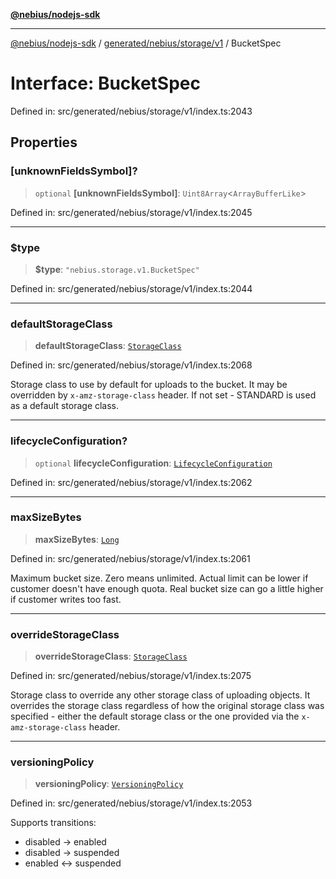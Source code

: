 [**@nebius/nodejs-sdk**](../../../../../README.md)

***

[@nebius/nodejs-sdk](../../../../../README.md) / [generated/nebius/storage/v1](../README.md) / BucketSpec

# Interface: BucketSpec

Defined in: src/generated/nebius/storage/v1/index.ts:2043

## Properties

### \[unknownFieldsSymbol\]?

> `optional` **\[unknownFieldsSymbol\]**: `Uint8Array`\<`ArrayBufferLike`\>

Defined in: src/generated/nebius/storage/v1/index.ts:2045

***

### $type

> **$type**: `"nebius.storage.v1.BucketSpec"`

Defined in: src/generated/nebius/storage/v1/index.ts:2044

***

### defaultStorageClass

> **defaultStorageClass**: [`StorageClass`](../type-aliases/StorageClass.md)

Defined in: src/generated/nebius/storage/v1/index.ts:2068

Storage class to use by default for uploads to the bucket. It may be overridden by `x-amz-storage-class` header.
 If not set - STANDARD is used as a default storage class.

***

### lifecycleConfiguration?

> `optional` **lifecycleConfiguration**: [`LifecycleConfiguration`](LifecycleConfiguration.md)

Defined in: src/generated/nebius/storage/v1/index.ts:2062

***

### maxSizeBytes

> **maxSizeBytes**: [`Long`](../../../../../runtime/protos/core/classes/Long.md)

Defined in: src/generated/nebius/storage/v1/index.ts:2061

Maximum bucket size.
 Zero means unlimited.
 Actual limit can be lower if customer doesn't have enough quota.
 Real bucket size can go a little higher if customer writes too fast.

***

### overrideStorageClass

> **overrideStorageClass**: [`StorageClass`](../type-aliases/StorageClass.md)

Defined in: src/generated/nebius/storage/v1/index.ts:2075

Storage class to override any other storage class of uploading objects. It overrides the storage class regardless
 of how the original storage class was specified - either the default storage class
 or the one provided via the `x-amz-storage-class` header.

***

### versioningPolicy

> **versioningPolicy**: [`VersioningPolicy`](../type-aliases/VersioningPolicy.md)

Defined in: src/generated/nebius/storage/v1/index.ts:2053

Supports transitions:
  * disabled -> enabled
  * disabled -> suspended
  * enabled <-> suspended

